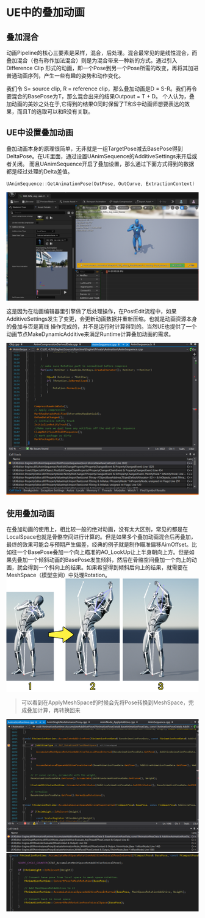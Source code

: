 # UE中的叠加动画

## 叠加混合
动画Pipeline的核心三要素是采样，混合，后处理。混合最常见的是线性混合，而叠加混合（也有称作加法混合）则是为混合带来一种新的方式。通过引入Difference Clip
形式的动画，即一个Pose到另一个Pose所需的改变，再将其加进普通动画序列，产生一些有趣的姿势和动作变化。

我们令 S= source clip, R = reference clip，那么叠加动画是D = S-R。我们再令要混合的BasePose为T，那么混合出来的结果Outpout = T + D。
个人认为，叠加动画的美妙之处在于,它得到的结果O同时保留了T和S中动画师想要表达的效果，而且T的选取可以和R没有关联。

## UE中设置叠加动画
叠加动画本身的原理很简单，无非就是一组TargetPose减去BasePose得到DeltaPose。在UE里面，通过设置UAnimSequence的AdditiveSettings来开启或者关闭。
而且UAnimSequence开启了叠加设置，那么通过下面方式得到的数据都是经过处理的Delta差值。
```C++
UAnimSequence::GetAnimationPose(OutPose, OutCurve, ExtractionContext)
```
![settings](AdditiveAnim/settings.png ':size=80%')

这是因为在动画编辑器里引擎做了后处理操作，在PostEdit流程中，如果AdditiveSettings发生了变更，会更新动画数据并重新压缩。也就是动画资源本身的叠加与否是离线
操作完成的，并不是运行时计算得到的。当然UE也提供了一个动画节点MakeDynamicAdditive来满足Runtime计算叠加动画的需求。

![PostEdit](AdditiveAnim/PostEdit.png ':size=90%')

## 使用叠加动画
在叠加动画的使用上，相比较一般的绝对动画，没有太大区别，常见的都是在LocalSpace也就是骨骼空间进行计算的。但是如果多个叠加动画混合后再叠加，最终的效果可能会与预期产生偏差，经典的例子就是制作瞄准偏移AimOffset。比如往一个BasePose叠加一个向上瞄准的AO_LookUp让上半身朝向上方。但是如果先叠加一个倾斜动画的BasePose发生倾斜，然后在骨骼空间叠加一个向上的动画，就会得到一个斜向上的结果。如果希望得到倾斜后向上的结果，就需要在MeshSpace（模型空间）中处理Rotation。
![Aimoffset](AdditiveAnim/Aimoffset.png ':size=70%')

> 可以看到在ApplyMeshSpace的时候会先将Pose转换到MeshSpace，完成叠加计算，再转换回来

![Apply](AdditiveAnim/ApplyAdditive.png ':size=80%')
![MeshSpace](AdditiveAnim/MeshSpace.png ':size=80%')

